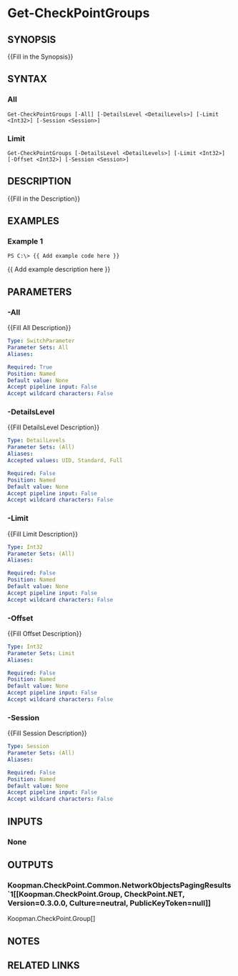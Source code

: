 # Get-CheckPointGroups

## SYNOPSIS
{{Fill in the Synopsis}}

## SYNTAX

### All
```
Get-CheckPointGroups [-All] [-DetailsLevel <DetailLevels>] [-Limit <Int32>] [-Session <Session>]
```

### Limit
```
Get-CheckPointGroups [-DetailsLevel <DetailLevels>] [-Limit <Int32>] [-Offset <Int32>] [-Session <Session>]
```

## DESCRIPTION
{{Fill in the Description}}

## EXAMPLES

### Example 1
```
PS C:\> {{ Add example code here }}
```

{{ Add example description here }}

## PARAMETERS

### -All
{{Fill All Description}}

```yaml
Type: SwitchParameter
Parameter Sets: All
Aliases: 

Required: True
Position: Named
Default value: None
Accept pipeline input: False
Accept wildcard characters: False
```

### -DetailsLevel
{{Fill DetailsLevel Description}}

```yaml
Type: DetailLevels
Parameter Sets: (All)
Aliases: 
Accepted values: UID, Standard, Full

Required: False
Position: Named
Default value: None
Accept pipeline input: False
Accept wildcard characters: False
```

### -Limit
{{Fill Limit Description}}

```yaml
Type: Int32
Parameter Sets: (All)
Aliases: 

Required: False
Position: Named
Default value: None
Accept pipeline input: False
Accept wildcard characters: False
```

### -Offset
{{Fill Offset Description}}

```yaml
Type: Int32
Parameter Sets: Limit
Aliases: 

Required: False
Position: Named
Default value: None
Accept pipeline input: False
Accept wildcard characters: False
```

### -Session
{{Fill Session Description}}

```yaml
Type: Session
Parameter Sets: (All)
Aliases: 

Required: False
Position: Named
Default value: None
Accept pipeline input: False
Accept wildcard characters: False
```

## INPUTS

### None


## OUTPUTS

### Koopman.CheckPoint.Common.NetworkObjectsPagingResults`1[[Koopman.CheckPoint.Group, CheckPoint.NET, Version=0.3.0.0, Culture=neutral, PublicKeyToken=null]]
Koopman.CheckPoint.Group[]


## NOTES

## RELATED LINKS

